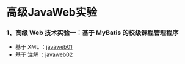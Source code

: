 # 高级JavaWeb实验

### 1、高级 Web 技术实验⼀：基于 MyBatis 的校级课程管理程序

* 基于 XML ：[javaweb01](https://github.com/PosPse/JavaWeb/tree/main/javaweb01)
* 基于 注解 ：[javaweb02](https://github.com/PosPse/JavaWeb/tree/main/javaweb02)
  
